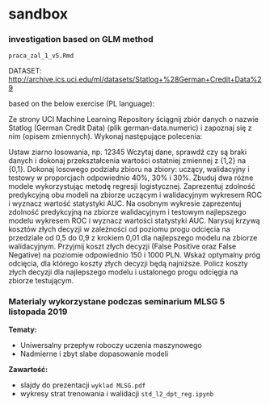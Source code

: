 # sandbox


### investigation based on GLM method

`praca_zal_1_v5.Rmd`

DATASET: http://archive.ics.uci.edu/ml/datasets/Statlog+%28German+Credit+Data%29

based on the below exercise (PL language):

Ze strony UCI Machine Learning Repository ściągnij zbiór danych o nazwie Statlog (German Credit Data) (plik german-data.numeric) i zapoznaj się z nim (opisem zmiennych). Wykonaj następujące polecenia:

Ustaw ziarno losowania, np. 12345
Wczytaj dane, sprawdź czy są braki danych i dokonaj przekształcenia wartości ostatniej zmiennej z {1,2} na {0,1}.
Dokonaj losowego podziału zbioru na zbiory: uczący, walidacyjny i testowy w proporcjach odpowiednio 40%, 30% i 30%.
Zbuduj dwa różne modele wykorzystując metodę regresji logistycznej.
Zaprezentuj zdolność predykcyjną obu modeli na zbiorze uczącym i walidacyjnym wykresem ROC i wyznacz wartość statystyki AUC.
Na osobnym wykresie zaprezentuj zdolność predykcyjną na zbiorze walidacyjnym i testowym najlepszego modelu wykresem ROC i wyznacz wartości statystyki AUC.
Narysuj krzywą kosztów złych decyzji w zależności od poziomu progu odcięcia na przedziale od 0,5 do 0,9 z krokiem 0,01 dla najlepszego modelu na zbiorze walidacyjnym. Przyjmij koszt złych decyzji (False Positive oraz False Negative) na poziomie odpowiednio 150 i 1000 PLN. Wskaż optymalny próg odcięcia, dla którego koszty złych decyzji będą najniższe. Policz koszty złych decyzji dla najlepszego modelu i ustalonego progu odcięgia na zbiorze testującym.



### Materialy wykorzystane podczas seminarium MLSG 5 listopada 2019

**Tematy:**
- Uniwersalny przepływ roboczy uczenia maszynowego
- Nadmierne i zbyt slabe dopasowanie modeli

**Zawartość:** 
- slajdy do prezentacji `wyklad MLSG.pdf`
- wykresy strat trenowania i walidacji `std_l2_dpt_reg.ipynb`
